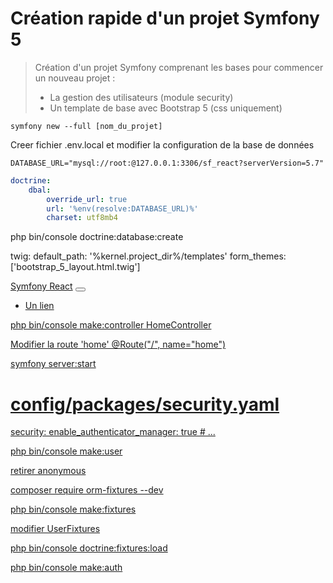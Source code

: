 # Création rapide d'un projet Symfony 5

>Création d'un projet Symfony comprenant les bases pour commencer un nouveau projet :
>- La gestion des utilisateurs (module security)
>- Un template de base avec Bootstrap 5 (css uniquement)

`symfony new --full [nom_du_projet]`

Creer fichier .env.local et modifier la configuration de la base de données

`DATABASE_URL="mysql://root:@127.0.0.1:3306/sf_react?serverVersion=5.7"`

```yaml
doctrine:
    dbal:
        override_url: true
        url: '%env(resolve:DATABASE_URL)%'
        charset: utf8mb4
```

php bin/console doctrine:database:create


twig:
    default_path: '%kernel.project_dir%/templates'
    form_themes: ['bootstrap_5_layout.html.twig']


<link href="https://cdn.jsdelivr.net/npm/bootstrap@5.0.0-beta3/dist/css/bootstrap.min.css" rel="stylesheet" integrity="sha384-eOJMYsd53ii+scO/bJGFsiCZc+5NDVN2yr8+0RDqr0Ql0h+rP48ckxlpbzKgwra6" crossorigin="anonymous">


<nav class="navbar navbar-expand-lg navbar-dark bg-dark">
    <div class="container">
        <a class="navbar-brand" href="{{ path('home') }}">Symfony React</a>
        <button class="navbar-toggler" type="button" data-toggle="collapse" data-target="#navbarSupportedContent" aria-controls="navbarSupportedContent" aria-expanded="false" aria-label="Toggle navigation">
        <span class="navbar-toggler-icon"></span>
        </button>
        <div class="collapse navbar-collapse" id="navbarSupportedContent">
        <ul class="navbar-nav mr-auto">
            <li class="nav-item">
            <a class="nav-link" href="">Un lien</ul>
        </div>
    </div>
</nav>


php bin/console make:controller HomeController

Modifier la route 'home' @Route("/", name="home")


symfony server:start


# config/packages/security.yaml
security:
    enable_authenticator_manager: true
    # ...

php bin/console make:user

retirer anonymous

composer require orm-fixtures --dev

php bin/console make:fixtures

modifier UserFixtures

php bin/console doctrine:fixtures:load

php bin/console make:auth


